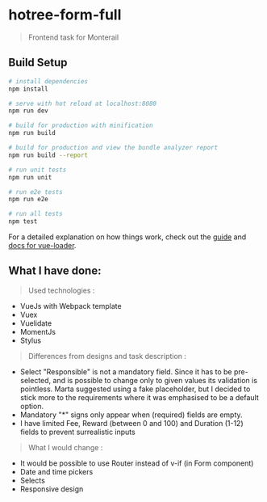 # hotree-form-full

> Frontend task for Monterail

## Build Setup

``` bash
# install dependencies
npm install

# serve with hot reload at localhost:8080
npm run dev

# build for production with minification
npm run build

# build for production and view the bundle analyzer report
npm run build --report

# run unit tests
npm run unit

# run e2e tests
npm run e2e

# run all tests
npm test
```

For a detailed explanation on how things work, check out the [guide](http://vuejs-templates.github.io/webpack/) and [docs for vue-loader](http://vuejs.github.io/vue-loader).

## What I have done: ##

> Used technologies :

  * VueJs with Webpack template
  * Vuex
  * Vuelidate
  * MomentJs
  * Stylus

> Differences from designs and task description :

  * Select "Responsible" is not a mandatory field. Since it has to be pre-selected, and is possible to change only to given values its validation is pointless. Marta suggested using a fake placeholder, but I decided to stick more to the requirements where it was emphasised to be a default option.
  * Mandatory "*" signs only appear when (required) fields are empty.
  * I have limited Fee, Reward (between 0 and 100) and Duration (1-12) fields to prevent surrealistic inputs

>What I would change :

  * It would be possible to use Router instead of v-if (in Form component)
  * Date and time pickers
  * Selects
  * Responsive design
